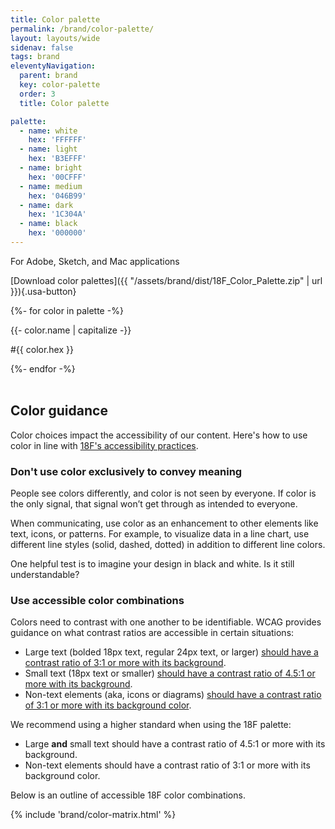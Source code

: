 ```yaml
---
title: Color palette
permalink: /brand/color-palette/
layout: layouts/wide
sidenav: false
tags: brand
eleventyNavigation:
  parent: brand
  key: color-palette
  order: 3
  title: Color palette

palette:
  - name: white
    hex: 'FFFFFF'
  - name: light
    hex: 'B3EFFF'
  - name: bright
    hex: '00CFFF'
  - name: medium
    hex: '046B99'
  - name: dark
    hex: '1C304A'
  - name: black
    hex: '000000'
---
```


For Adobe, Sketch, and Mac applications

[Download color palettes]({{ "/assets/brand/dist/18F_Color_Palette.zip" | url }}){.usa-button}

  <div class="grid-row grid-gap-md margin-top-4">
  {%- for color in palette -%}
    <div class="grid-col-6 tablet:grid-col-2">
      <div class="color-matrix-square color-matrix-{{ color.name }}"></div>
      <p class="margin-bottom-0 text-bold">{{- color.name | capitalize -}}</p>
      <p class="margin-y-0">#{{ color.hex }}</p>
    </div>
  {%- endfor -%}
  </div>
<br>


## Color guidance
Color choices impact the accessibility of our content. Here's how to use color in line with [18F's accessibility practices](https://pages.18f.gov/accessibility/).

### Don't use color exclusively to convey meaning
People see colors differently, and color is not seen by everyone. If color is the only signal, that signal won’t get through as intended to everyone.

When communicating, use color as an enhancement to other elements like text, icons, or patterns. For example, to visualize data in a line chart, use different line styles (solid, dashed, dotted) in addition to different line colors.

One helpful test is to imagine your design in black and white. Is it still understandable?

### Use accessible color combinations
Colors need to contrast with one another to be identifiable. WCAG provides guidance on what contrast ratios are accessible in certain situations:
*  Large text (bolded 18px text, regular 24px text, or larger) [should have a contrast ratio of 3:1 or more with its background](https://www.w3.org/WAI/WCAG21/Understanding/contrast-minimum.html).
*  Small text (18px text or smaller) [should have a contrast ratio of 4.5:1 or more with its background](https://www.w3.org/WAI/WCAG21/Understanding/contrast-minimum.html).
*  Non-text elements (aka, icons or diagrams) [should have a contrast ratio of 3:1 or more with its background color](https://www.w3.org/WAI/WCAG21/Understanding/non-text-contrast.html).

We recommend using a higher standard when using the 18F palette:
* Large **and** small text should have a contrast ratio of 4.5:1 or more with its background.
* Non-text elements should have a contrast ratio of 3:1 or more with its background color.

Below is an outline of accessible 18F color combinations.

{% include 'brand/color-matrix.html' %}
